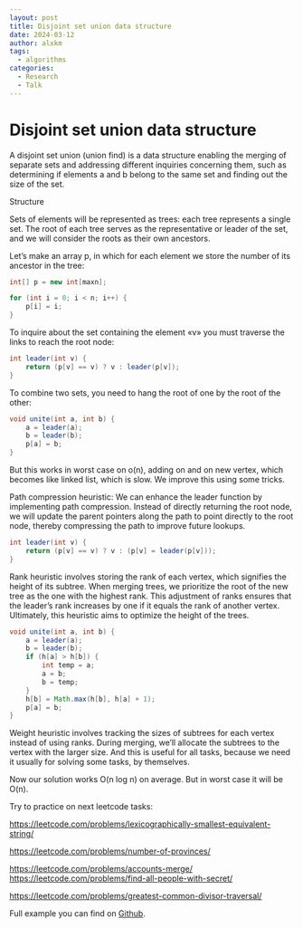 ```yaml
---
layout: post
title: Disjoint set union data structure
date: 2024-03-12
author: alxkm
tags:
  - algorithms
categories:
  - Research
  - Talk
---
```


# Disjoint set union data structure

A disjoint set union (union find) is a data structure enabling the merging of separate sets and addressing different inquiries concerning them, such as determining if elements a and b belong to the same set and finding out the size of the set.

Structure

Sets of elements will be represented as trees: each tree represents a single set. The root of each tree serves as the representative or leader of the set, and we will consider the roots as their own ancestors.

Let’s make an array p, in which for each element we store the number of its ancestor in the tree:

```java
int[] p = new int[maxn];

for (int i = 0; i < n; i++) {
    p[i] = i;
}
```

To inquire about the set containing the element «v» you must traverse the links to reach the root node:

```java
int leader(int v) {
    return (p[v] == v) ? v : leader(p[v]);
}
```

To combine two sets, you need to hang the root of one by the root of the other:

```java
void unite(int a, int b) {
    a = leader(a);
    b = leader(b);
    p[a] = b;
}
```

But this works in worst case on o(n), adding on and on new vertex, which becomes like linked list, which is slow. We improve this using some tricks.

Path compression heuristic: We can enhance the leader function by implementing path compression. Instead of directly returning the root node, we will update the parent pointers along the path to point directly to the root node, thereby compressing the path to improve future lookups.

```java
int leader(int v) {
    return (p[v] == v) ? v : (p[v] = leader(p[v]));
}
```

Rank heuristic involves storing the rank of each vertex, which signifies the height of its subtree. When merging trees, we prioritize the root of the new tree as the one with the highest rank. This adjustment of ranks ensures that the leader’s rank increases by one if it equals the rank of another vertex. Ultimately, this heuristic aims to optimize the height of the trees.

```java
void unite(int a, int b) {
    a = leader(a);
    b = leader(b);
    if (h[a] > h[b]) {
        int temp = a;
        a = b;
        b = temp;
    }
    h[b] = Math.max(h[b], h[a] + 1);
    p[a] = b;
}
```

Weight heuristic involves tracking the sizes of subtrees for each vertex instead of using ranks. During merging, we’ll allocate the subtrees to the vertex with the larger size. And this is useful for all tasks, because we need it usually for solving some tasks, by themselves.

Now our solution works O(n log n) on average. But in worst case it will be O(n).

Try to practice on next leetcode tasks:

https://leetcode.com/problems/lexicographically-smallest-equivalent-string/

https://leetcode.com/problems/number-of-provinces/

https://leetcode.com/problems/accounts-merge/
https://leetcode.com/problems/find-all-people-with-secret/

https://leetcode.com/problems/greatest-common-divisor-traversal/

Full example you can find on [Github](https://github.com/alxkm/articles/blob/master/src/main/java/org/alx/article/_2_disjoint_set_data_structure/DisjointSetExample.java).
